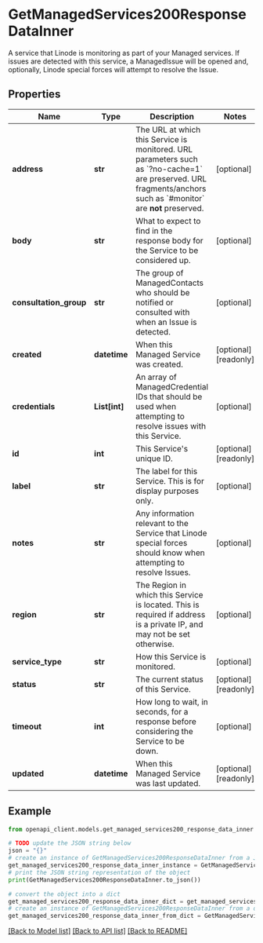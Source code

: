 # GetManagedServices200ResponseDataInner

A service that Linode is monitoring as part of your Managed services. If issues are detected with this service, a ManagedIssue will be opened and, optionally, Linode special forces will attempt to resolve the Issue.

## Properties

Name | Type | Description | Notes
------------ | ------------- | ------------- | -------------
**address** | **str** | The URL at which this Service is monitored. URL parameters such as &#x60;?no-cache&#x3D;1&#x60; are preserved. URL fragments/anchors such as &#x60;#monitor&#x60; are __not__ preserved. | [optional] 
**body** | **str** | What to expect to find in the response body for the Service to be considered up. | [optional] 
**consultation_group** | **str** | The group of ManagedContacts who should be notified or consulted with when an Issue is detected. | [optional] 
**created** | **datetime** | When this Managed Service was created. | [optional] [readonly] 
**credentials** | **List[int]** | An array of ManagedCredential IDs that should be used when attempting to resolve issues with this Service. | [optional] 
**id** | **int** | This Service&#39;s unique ID. | [optional] [readonly] 
**label** | **str** | The label for this Service. This is for display purposes only. | [optional] 
**notes** | **str** | Any information relevant to the Service that Linode special forces should know when attempting to resolve Issues. | [optional] 
**region** | **str** | The Region in which this Service is located. This is required if address is a private IP, and may not be set otherwise. | [optional] 
**service_type** | **str** | How this Service is monitored. | [optional] 
**status** | **str** | The current status of this Service. | [optional] [readonly] 
**timeout** | **int** | How long to wait, in seconds, for a response before considering the Service to be down. | [optional] 
**updated** | **datetime** | When this Managed Service was last updated. | [optional] [readonly] 

## Example

```python
from openapi_client.models.get_managed_services200_response_data_inner import GetManagedServices200ResponseDataInner

# TODO update the JSON string below
json = "{}"
# create an instance of GetManagedServices200ResponseDataInner from a JSON string
get_managed_services200_response_data_inner_instance = GetManagedServices200ResponseDataInner.from_json(json)
# print the JSON string representation of the object
print(GetManagedServices200ResponseDataInner.to_json())

# convert the object into a dict
get_managed_services200_response_data_inner_dict = get_managed_services200_response_data_inner_instance.to_dict()
# create an instance of GetManagedServices200ResponseDataInner from a dict
get_managed_services200_response_data_inner_from_dict = GetManagedServices200ResponseDataInner.from_dict(get_managed_services200_response_data_inner_dict)
```
[[Back to Model list]](../README.md#documentation-for-models) [[Back to API list]](../README.md#documentation-for-api-endpoints) [[Back to README]](../README.md)


